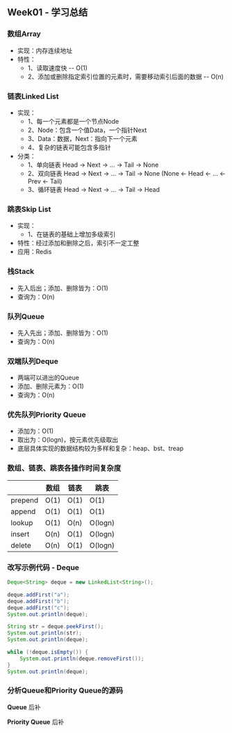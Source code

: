 ## Week01 - 学习总结

### 数组Array

- 实现：内存连续地址
- 特性：
    - 1、读取速度快 -- O(1)
    - 2、添加或删除指定索引位置的元素时，需要移动索引后面的数据 -- O(n)

### 链表Linked List

- 实现：
    - 1、每一个元素都是一个节点Node
    - 2、Node：包含一个值Data，一个指针Next
    - 3、Data：数据，Next：指向下一个元素
    - 4、复杂的链表可能包含多指针
- 分类：
    - 1、单向链表 Head -> Next -> ... -> Tail -> None
    - 2、双向链表 Head -> Next -> ... -> Tail -> None (None <- Head <- ... <- Prev <- Tail)
    - 3、循环链表 Head -> Next -> ... -> Tail -> Head

### 跳表Skip List

- 实现：
    - 1、在链表的基础上增加多级索引
- 特性：经过添加和删除之后，索引不一定工整 
- 应用：Redis

### 栈Stack

- 先入后出；添加、删除皆为：O(1)
- 查询为：O(n)

### 队列Queue

- 先入先出；添加、删除皆为：O(1)
- 查询为：O(n)

### 双端队列Deque

- 两端可以进出的Queue
- 添加、删除元素为：O(1)
- 查询为：O(n)

### 优先队列Priority Queue

- 添加为：O(1)
- 取出为：O(logn)，按元素优先级取出
- 底层具体实现的数据结构较为多样和复杂：heap、bst、treap

### 数组、链表、跳表各操作时间复杂度

|  | 数组 | 链表 | 跳表 |
| --- | --- | --- | --- |
| prepend | O(1) | O(1) | O(1) |
| append | O(1) | O(1) | O(1) |
| lookup | O(1) | O(n) | O(logn) |
| insert | O(n) | O(1) | O(logn) |
| delete | O(n) | O(1) | O(logn) |

### 改写示例代码 - Deque
```java
Deque<String> deque = new LinkedList<String>();

deque.addFirst("a");
deque.addFirst("b");
deque.addFirst("c");
System.out.println(deque);

String str = deque.peekFirst();
System.out.println(str);
System.out.println(deque);

while (!deque.isEmpty()) {
    System.out.println(deque.removeFirst());
}
System.out.println(deque);
```

### 分析Queue和Priority Queue的源码

**Queue**
后补

**Priority Queue**
后补


